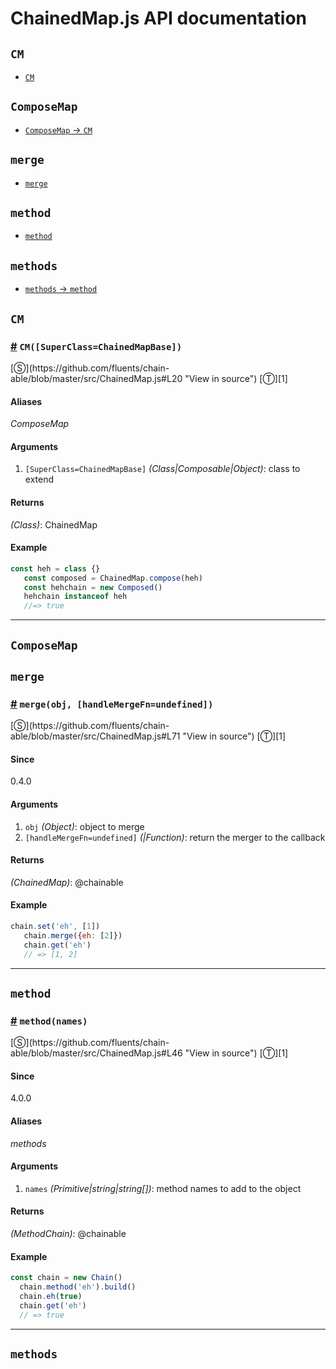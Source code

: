 # ChainedMap.js API documentation

<!-- div class="toc-container" -->

<!-- div -->

## `CM`
* <a href="#CM">`CM`</a>

<!-- /div -->

<!-- div -->

## `ComposeMap`
* <a href="#CM" class="alias">`ComposeMap` -> `CM`</a>

<!-- /div -->

<!-- div -->

## `merge`
* <a href="#merge">`merge`</a>

<!-- /div -->

<!-- div -->

## `method`
* <a href="#method">`method`</a>

<!-- /div -->

<!-- div -->

## `methods`
* <a href="#method" class="alias">`methods` -> `method`</a>

<!-- /div -->

<!-- /div -->

<!-- div class="doc-container" -->

<!-- div -->

## `CM`

<!-- div -->

<h3 id="CM"><a href="#CM">#</a>&nbsp;<code>CM([SuperClass=ChainedMapBase])</code></h3>
[&#x24C8;](https://github.com/fluents/chain-able/blob/master/src/ChainedMap.js#L20 "View in source") [&#x24C9;][1]



#### Aliases
*ComposeMap*

#### Arguments
1. `[SuperClass=ChainedMapBase]` *(Class|Composable|Object)*: class to extend

#### Returns
*(Class)*: ChainedMap

#### Example
```js
const heh = class {}
   const composed = ChainedMap.compose(heh)
   const hehchain = new Composed()
   hehchain instanceof heh
   //=> true
```
---

<!-- /div -->

<!-- /div -->

<!-- div -->

## `ComposeMap`

<!-- /div -->

<!-- div -->

## `merge`

<!-- div -->

<h3 id="merge"><a href="#merge">#</a>&nbsp;<code>merge(obj, [handleMergeFn=undefined])</code></h3>
[&#x24C8;](https://github.com/fluents/chain-able/blob/master/src/ChainedMap.js#L71 "View in source") [&#x24C9;][1]



#### Since
0.4.0

#### Arguments
1. `obj` *(Object)*: object to merge
2. `[handleMergeFn=undefined]` *(|Function)*: return the merger to the callback

#### Returns
*(ChainedMap)*: @chainable

#### Example
```js
chain.set('eh', [1])
   chain.merge({eh: [2]})
   chain.get('eh')
   // => [1, 2]
```
---

<!-- /div -->

<!-- /div -->

<!-- div -->

## `method`

<!-- div -->

<h3 id="method"><a href="#method">#</a>&nbsp;<code>method(names)</code></h3>
[&#x24C8;](https://github.com/fluents/chain-able/blob/master/src/ChainedMap.js#L46 "View in source") [&#x24C9;][1]



#### Since
4.0.0

#### Aliases
*methods*

#### Arguments
1. `names` *(Primitive|string|string&#91;&#93;)*: method names to add to the object

#### Returns
*(MethodChain)*: @chainable

#### Example
```js
const chain = new Chain()
  chain.method('eh').build()
  chain.eh(true)
  chain.get('eh')
  // => true
```
---

<!-- /div -->

<!-- /div -->

<!-- div -->

## `methods`

<!-- /div -->

<!-- /div -->

 [1]: #cm "Jump back to the TOC."
